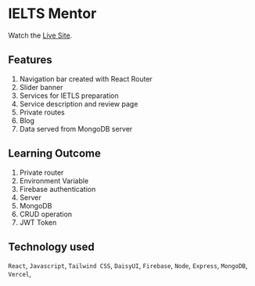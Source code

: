 # IELTS Mentor

Watch the [Live Site]().

## Features

1. Navigation bar created with React Router
2. Slider banner
3. Services for IETLS preparation
4. Service description and review page
5. Private routes
6. Blog
7. Data served from MongoDB server

## Learning Outcome

1. Private router
2. Environment Variable
3. Firebase authentication
4. Server
5. MongoDB
6. CRUD operation
7. JWT Token

## Technology used

`React`, `Javascript`, `Tailwind CSS`, `DaisyUI`, `Firebase`, `Node`, `Express`, `MongoDB`, `Vercel`,
